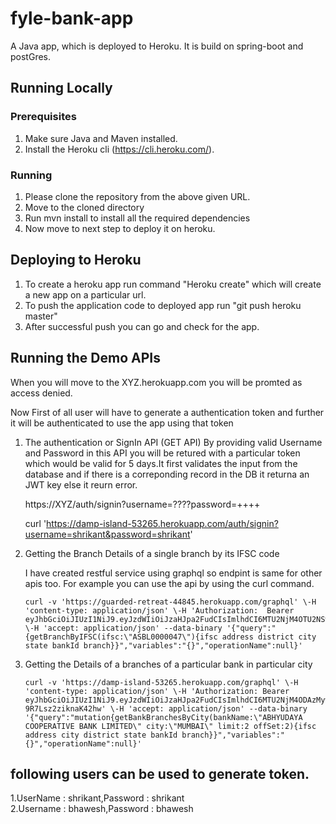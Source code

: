 # fyle-bank-app

A Java app, which is deployed to Heroku. It is build on spring-boot and postGres.

## Running Locally

### Prerequisites

1. Make sure Java and Maven installed.
2. Install the Heroku cli (https://cli.heroku.com/).

### Running

1. Please clone the repository from the above given URL.
2. Move to the cloned directory
3. Run mvn install to install all the required dependencies
4. Now move to next step to deploy it on heroku.


## Deploying to Heroku

1. To create a heroku app run command "Heroku create" which will create a new app on a particular url.
2. To push the application code to deployed app run "git push heroku master"
3. After successful push you can go and check for the app.



## Running the Demo APIs

When you will move to the XYZ.herokuapp.com you will be promted as access denied.

Now First of all user will have to generate a authentication token and further it will be authenticated to use the app using that token

 1. The authentication or SignIn API (GET API)
   By providing valid Username and Password in this API you will be retured with a particular token which would be valid for 5 days.It first validates the input from the database and if there is a correponding record in the DB it returna an JWT key else it reurn error.
   
    https://XYZ/auth/signin?username=????password=++++
   
    curl 'https://damp-island-53265.herokuapp.com/auth/signin?username=shrikant&password=shrikant'
   
 2. Getting the Branch Details of a single branch by its IFSC code
    
    I have created restful service using graphql so endpint is same for other apis too. For example you can use the api by using the curl command.
    
        curl -v 'https://guarded-retreat-44845.herokuapp.com/graphql' \-H 'content-type: application/json' \-H 'Authorization:  Bearer eyJhbGciOiJIUzI1NiJ9.eyJzdWIiOiJzaHJpa2FudCIsImlhdCI6MTU2NjM4OTU2NSwiZXhwIjoxNTY2MzkzMTY1fQ._zRGNATsbQIsb2Za3tsetq8TMAWcRUzx63QRLCk1fx0'  \-H 'accept: application/json' --data-binary '{"query":"{getBranchByIFSC(ifsc:\"ASBL0000047\"){ifsc address district city state bankId branch}}","variables":"{}","operationName":null}'
    
 3. Getting the  Details of a branches of a particular bank in particular city
  
        curl -v 'https://damp-island-53265.herokuapp.com/graphql' \-H 'content-type: application/json' \-H 'Authorization: Bearer eyJhbGciOiJIUzI1NiJ9.eyJzdWIiOiJzaHJpa2FudCIsImlhdCI6MTU2NjM4ODAzMywiZXhwIjoxNTY2MzkxNjMzfQ.hgIW7C8FvGmgesm5mNJQa5vKd-9R7Lsz2ziknaK42hw' \-H 'accept: application/json' --data-binary '{"query":"mutation{getBankBranchesByCity(bankName:\"ABHYUDAYA COOPERATIVE BANK LIMITED\" city:\"MUMBAI\" limit:2 offSet:2){ifsc address city district state bankId branch}}","variables":"{}","operationName":null}'
        
        
        

## following users can be used to generate token.

1.UserName : shrikant,Password : shrikant    
2.Username : bhawesh,Password : bhawesh
 
 
    
  
 
   
   
  
    
